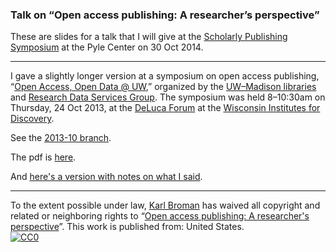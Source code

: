 ### Talk on &ldquo;Open access publishing: A researcher&rsquo;s perspective&rdquo;

These are slides for a talk that I will give at the
[Scholarly Publishing Symposium](http://www.library.wisc.edu/news/scholarly-publishing-symposium-2014/)
at the Pyle Center on 30 Oct 2014.

---

I gave a slightly longer version at a symposium on open
access publishing,
&ldquo;[Open Access, Open Data @ UW](http://researchdata.wisc.edu/open-access-open-data/),&rdquo;
organized by the
[UW&ndash;Madison libraries](http://library.wisc.edu) and
[Research Data Services Group](http://researchdata.wisc.edu).
The symposium was held 8&ndash;10:30am on Thursday, 24 Oct 2013, at
the
[DeLuca Forum](https://discovery.wisc.edu/home/town-center/apply-to-reserve-town-center-spaces/hf-deluca-forum/)
at the
[Wisconsin Institutes for Discovery](http://discovery.wisc.edu/discovery).

See the [2013-10 branch](https://github.com/kbroman/Talk_OpenAccess/tree/2013-10).

The pdf is [here](http://www.biostat.wisc.edu/~kbroman/presentations/openaccess.pdf).

And [here's a version with notes on what I said](http://www.biostat.wisc.edu/~kbroman/presentations/openaccess_withnotes.pdf).

---

To the extent possible under law,
[Karl Broman](http://github.com/kbroman)
has waived all copyright and related or neighboring rights to
&ldquo;[Open access publishing: A researcher's perspective](http://github.com/kbroman/Talk_OpenAccess)&rdquo;.
This work is published from: United States.
<br/>
[![CC0](http://i.creativecommons.org/p/zero/1.0/88x31.png)](http://creativecommons.org/publicdomain/zero/1.0/)
